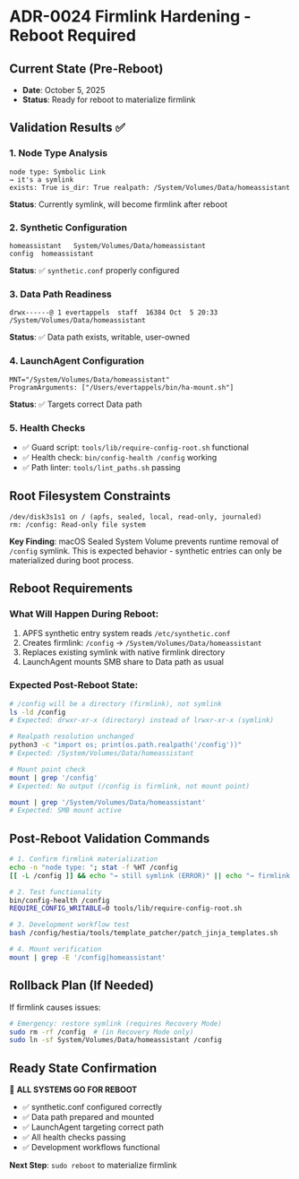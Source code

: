 # ADR-0024 Firmlink Hardening - Reboot Required

## Current State (Pre-Reboot)
- **Date**: October 5, 2025
- **Status**: Ready for reboot to materialize firmlink

## Validation Results ✅

### 1. Node Type Analysis
```
node type: Symbolic Link
→ it's a symlink
exists: True is_dir: True realpath: /System/Volumes/Data/homeassistant
```
**Status**: Currently symlink, will become firmlink after reboot

### 2. Synthetic Configuration
```
homeassistant   System/Volumes/Data/homeassistant
config  homeassistant
```
**Status**: ✅ `synthetic.conf` properly configured

### 3. Data Path Readiness
```
drwx------@ 1 evertappels  staff  16384 Oct  5 20:33 /System/Volumes/Data/homeassistant
```
**Status**: ✅ Data path exists, writable, user-owned

### 4. LaunchAgent Configuration
```
MNT="/System/Volumes/Data/homeassistant"
ProgramArguments: ["/Users/evertappels/bin/ha-mount.sh"]
```
**Status**: ✅ Targets correct Data path

### 5. Health Checks
- ✅ Guard script: `tools/lib/require-config-root.sh` functional
- ✅ Health check: `bin/config-health /config` working
- ✅ Path linter: `tools/lint_paths.sh` passing

## Root Filesystem Constraints

```
/dev/disk3s1s1 on / (apfs, sealed, local, read-only, journaled)
rm: /config: Read-only file system
```

**Key Finding**: macOS Sealed System Volume prevents runtime removal of `/config` symlink. This is expected behavior - synthetic entries can only be materialized during boot process.

## Reboot Requirements

### What Will Happen During Reboot:
1. APFS synthetic entry system reads `/etc/synthetic.conf`
2. Creates firmlink: `/config` → `/System/Volumes/Data/homeassistant`
3. Replaces existing symlink with native firmlink directory
4. LaunchAgent mounts SMB share to Data path as usual

### Expected Post-Reboot State:
```bash
# /config will be a directory (firmlink), not symlink
ls -ld /config
# Expected: drwxr-xr-x (directory) instead of lrwxr-xr-x (symlink)

# Realpath resolution unchanged
python3 -c "import os; print(os.path.realpath('/config'))"
# Expected: /System/Volumes/Data/homeassistant

# Mount point check
mount | grep '/config'
# Expected: No output (/config is firmlink, not mount point)

mount | grep '/System/Volumes/Data/homeassistant'  
# Expected: SMB mount active
```

## Post-Reboot Validation Commands

```bash
# 1. Confirm firmlink materialization
echo -n "node type: "; stat -f %HT /config
[[ -L /config ]] && echo "→ still symlink (ERROR)" || echo "→ firmlink success"

# 2. Test functionality
bin/config-health /config
REQUIRE_CONFIG_WRITABLE=0 tools/lib/require-config-root.sh

# 3. Development workflow test
bash /config/hestia/tools/template_patcher/patch_jinja_templates.sh

# 4. Mount verification
mount | grep -E '/config|homeassistant'
```

## Rollback Plan (If Needed)

If firmlink causes issues:
```bash
# Emergency: restore symlink (requires Recovery Mode)
sudo rm -rf /config  # (in Recovery Mode only)
sudo ln -sf System/Volumes/Data/homeassistant /config
```

## Ready State Confirmation

🎯 **ALL SYSTEMS GO FOR REBOOT**

- ✅ synthetic.conf configured correctly
- ✅ Data path prepared and mounted
- ✅ LaunchAgent targeting correct path  
- ✅ All health checks passing
- ✅ Development workflows functional

**Next Step**: `sudo reboot` to materialize firmlink